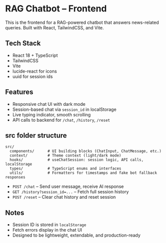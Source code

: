 # RAG Chatbot – Frontend

This is the frontend for a RAG-powered chatbot that answers news-related queries. Built with React, TailwindCSS, and Vite.

## Tech Stack

- React 18 + TypeScript
- TailwindCSS
- Vite
- lucide-react for icons
- uuid for session ids

## Features

- Responsive chat UI with dark mode
- Session-based chat via `session_id` in localStorage
- Live typing indicator, smooth scrolling
- API calls to backend for `/chat`, `/history`, `/reset`

## src folder structure

```
src/
  components/      # UI building blocks (ChatInput, ChatMessage, etc.)
  context/         # Theme context (light/dark mode)
  hooks/           # useChatSession: session logic, API calls, localStorage
  types/           # TypeScript enums and interfaces
  utils/           # Formatters for timestamps and fake bot fallback responses
```

- `POST /chat` – Send user message, receive AI response
- `GET /history?session_id=...` – Fetch full session history
- `POST /reset` – Clear chat history and reset session

## Notes

- Session ID is stored in `localStorage`
- Fetch errors display in the chat UI
- Designed to be lightweight, extendable, and production-ready
